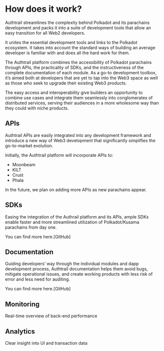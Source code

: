 # How does it work?

Authtrail streamlines the complexity behind Polkadot and its parachains development and packs it into a suite of development tools that allow an easy transition for all Web2 developers.

It unites the essential development tools and links to the Polkadot ecosystem. It takes into account the standard ways of building an average developer is familiar with and does all the hard work for them.

The Authtrail platform combines the accessibility of Polkadot parachains through APIs, the practicality of SDKs, and the instructiveness of the complete documentation of each module. As a go-to development toolbox, it’s aimed both at developers that are yet to tap into the Web3 space as well as those who seek to upgrade their existing Web3 products.

The easy access and interoperability give builders an opportunity to combine use cases and integrate them seamlessly into conglomerates of distributed services, serving their audiences in a more wholesome way than they could with niche products.

## APIs

Authtrail APIs are easily integrated into any development framework and introduce a new way of Web3 development that significantly simplifies the go-to-market evolution.

Initially, the Authtrail platform will incorporate APIs to:
* Moonbeam
* KILT
* Crust
* Phala

In the future, we plan on adding more APIs as new parachains appear.

## SDKs

Easing the integration of the Authrail platform and its APIs, ample SDKs enable faster and more streamlined utilization of Polkadot/Kusama parachains from day one.

You can find more here.[GitHub]

## Documentation

Guiding developers’ way through the individual modules and dapp development process, Authtrail documentation helps them avoid bugs, mitigate operational issues, and create working products with less risk of error and less need for auditing.

You can find more here.[GitHub]

## Monitoring

Real-time overview of back-end performance

## Analytics

Clear insight into UI and transaction data
